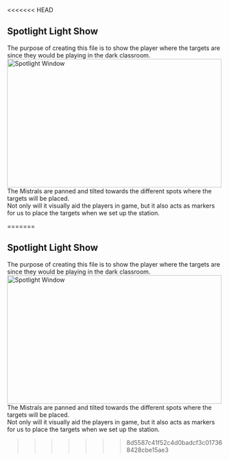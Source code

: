 <<<<<<< HEAD
## Spotlight Light Show
The purpose of creating this file is to show the player where the targets are since they would be playing in the dark classroom.<br>
<img src="Captures/SpotlightWindow.png" alt="Spotlight Window" width="500" height="300"/><br>
The Mistrals are panned and tilted towards the different spots where the targets will be placed.<br>
Not only will it visually aid the players in game, but it also acts as markers for us to place the targets when we set up the station.

=======
## Spotlight Light Show
The purpose of creating this file is to show the player where the targets are since they would be playing in the dark classroom.<br>
<img src="Captures/SpotlightWindow.png" alt="Spotlight Window" width="500" height="300"/><br>
The Mistrals are panned and tilted towards the different spots where the targets will be placed.<br>
Not only will it visually aid the players in game, but it also acts as markers for us to place the targets when we set up the station.

>>>>>>> 8d5587c41f52c4d0badcf3c017368428cbe15ae3
